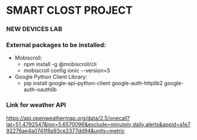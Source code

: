 # SMART CLOST PROJECT
### NEW DEVICES LAB

### External packages to be installed:
* Mobiscroll:
    - npm install -g @mobiscroll/cli
    - mobiscroll config ionic --version=5
* Google Python Client Library:
    - pip install google-api-python-client google-auth-httplib2 google-auth-oauthlib
### Link for weather API
https://api.openweathermap.org/data/2.5/onecall?lat=51.4792547&lon=5.6570096&exclude=minutely,daily,alerts&appid=a1e792276ae4a0741f8a93ce2377dd94&units=metric
